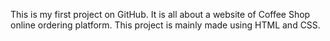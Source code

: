 This is my first project on GitHub. 
It is all about a website of Coffee Shop online ordering platform.
This project is mainly made using HTML and CSS. 
